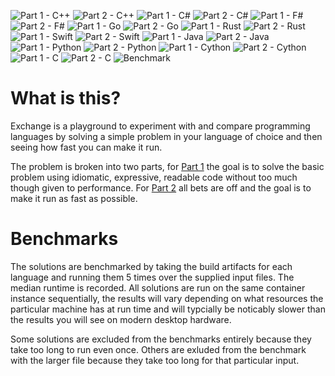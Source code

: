 ![Part 1 - C++](https://github.com/GaryHughes/Exchange/workflows/Part%201%20-%20C++/badge.svg) ![Part 2 - C++](https://github.com/GaryHughes/Exchange/workflows/Part%202%20-%20C++/badge.svg) ![Part 1 - C#](https://github.com/GaryHughes/Exchange/workflows/Part%201%20-%20C%23/badge.svg) ![Part 2 - C#](https://github.com/GaryHughes/Exchange/workflows/Part%202%20-%20C%23/badge.svg) ![Part 1 - F#](https://github.com/GaryHughes/Exchange/workflows/Part%201%20-%20F%23/badge.svg) ![Part 2 - F#](https://github.com/GaryHughes/Exchange/workflows/Part%202%20-%20F%23/badge.svg) ![Part 1 - Go](https://github.com/GaryHughes/Exchange/workflows/Part%201%20-%20Go/badge.svg) ![Part 2 - Go](https://github.com/GaryHughes/Exchange/workflows/Part%202%20-%20Go/badge.svg) ![Part 1 - Rust](https://github.com/GaryHughes/Exchange/workflows/Part%201%20-%20Rust/badge.svg) ![Part 2 - Rust](https://github.com/GaryHughes/Exchange/workflows/Part%202%20-%20Rust/badge.svg) ![Part 1 - Swift](https://github.com/GaryHughes/Exchange/workflows/Part%201%20-%20Swift/badge.svg) ![Part 2 - Swift](https://github.com/GaryHughes/Exchange/workflows/Part%202%20-%20Swift/badge.svg) ![Part 1 - Java](https://github.com/GaryHughes/Exchange/workflows/Part%201%20-%20Java/badge.svg) ![Part 2 - Java](https://github.com/GaryHughes/Exchange/workflows/Part%202%20-%20Java/badge.svg) ![Part 1 - Python](https://github.com/GaryHughes/Exchange/workflows/Part%201%20-%20Python/badge.svg) ![Part 2 - Python](https://github.com/GaryHughes/Exchange/workflows/Part%202%20-%20Python/badge.svg) ![Part 1 - Cython](https://github.com/GaryHughes/Exchange/workflows/Part%201%20-%20Cython/badge.svg) ![Part 2 - Cython](https://github.com/GaryHughes/Exchange/workflows/Part%202%20-%20Cython/badge.svg) ![Part 1 - C](https://github.com/GaryHughes/Exchange/workflows/Part%201%20-%20C/badge.svg) ![Part 2 - C](https://github.com/GaryHughes/Exchange/workflows/Part%202%20-%20C/badge.svg) ![Benchmark](https://github.com/GaryHughes/Exchange/workflows/Benchmark/badge.svg)

# What is this?

Exchange is a playground to experiment with and compare programming languages by solving a simple problem in your language of choice and then seeing how fast you can make it run.

The problem is broken into two parts, for [Part 1](https://github.com/GaryHughes/Exchange/tree/master/Part%201) the goal is to solve the basic problem using idiomatic, expressive, readable code without too much though given to performance. For [Part 2](https://github.com/GaryHughes/Exchange/tree/master/Part%202) all bets are off and the goal is to make it run as fast as possible.

# Benchmarks

The solutions are benchmarked by taking the build artifacts for each language and running them 5 times over the supplied input files. The median runtime is recorded. All solutions are run on the same container instance sequentially, the results will vary depending on what resources the particular machine has at run time and will typcially be noticably slower than the results you will see on modern desktop hardware.

Some solutions are excluded from the benchmarks entirely because they take too long to run even once. Others are exluded from the benchmark with the larger file because they take too long for that particular input.

